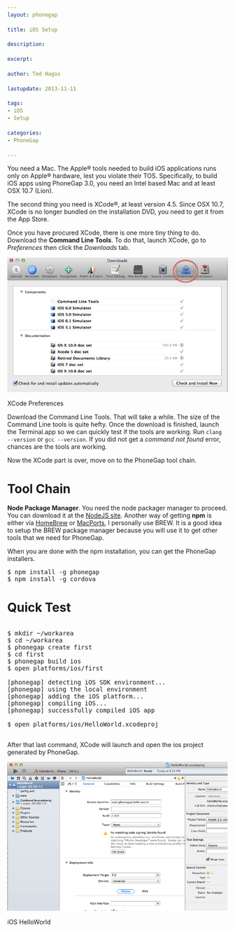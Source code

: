 ```yaml
---
layout: phonegap

title: iOS Setup

description:

excerpt: 

author: Ted Hagos

lastupdate: 2013-11-11

tags:
- iOS
- Setup

categories:
- PhoneGap

---
```


You need a Mac. The Apple&reg; tools needed to build iOS applications runs only on Apple&reg; hardware, lest you violate their TOS. Specifically, to build iOS apps using PhoneGap 3.0, you need an Intel based Mac and at least OSX 10.7 (Lion).

The second thing you need is XCode&reg;, at least version 4.5. Since OSX 10.7, XCode is no longer bundled on the installation DVD, you need to get it from the App Store. 

Once you have procured XCode, there is one more tiny thing to do. Download  the **Command Line Tools**. To do that, launch XCode, go to *Preferences* then click the *Downloads* tab. 

![XCode Preferences](/img/phonegap/xcode-pref.png)
<div id='lst'>XCode Preferences</div>

Download the Command Line Tools. That will take a while. The size of the Command Line tools is quite hefty. Once the download is finished, launch the Terminal.app so we can quickly test if the tools are working. Run <code class="codeblock">clang --version</code> or <code class="codeblock">gcc --version</code>. If you did not get a *command not found* error, chances are the tools are working.

Now the XCode part is over, move on to the PhoneGap tool chain. 

# Tool Chain

**Node Package Manager**. You need the node packager manager to proceed. You can download it at the [NodeJS site](http://nodejs.org). Another way of getting **npm** is either via [HomeBrew](http://brew.sh) or [MacPorts](http://macports.org), I personally use BREW. It is a good idea to setup the BREW package manager because you will use it to get other tools that we need for PhoneGap.

When you are done with the npm installation, you can get the PhoneGap installers.

<pre class="codeblock">
$ npm install -g phonegap
$ npm install -g cordova
</pre>

# Quick Test

<pre class="codeblock">

$ mkdir ~/workarea
$ cd ~/workarea
$ phonegap create first
$ cd first
$ phonegap build ios
$ open platforms/ios/first

[phonegap] detecting iOS SDK environment...
[phonegap] using the local environment
[phonegap] adding the iOS platform...
[phonegap] compiling iOS...
[phonegap] successfully compiled iOS app

$ open platforms/ios/HelloWorld.xcodeproj

</pre>

After that last command, XCode will launch and open the ios project generated by PhoneGap.

![iOS HelloWorld](/img/phonegap/xcode-helloworld.png)
<div id='lst'>iOS HelloWorld</div>












